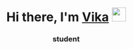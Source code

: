 <h1 align="center">Hi there, I'm <a href="https://daniilshat.ru/" target="_blank">Vika</a> 
<img src="https://github.com/blackcater/blackcater/raw/main/images/Hi.gif" height="32"/></h1>
<h3 align="center">student</h3>
